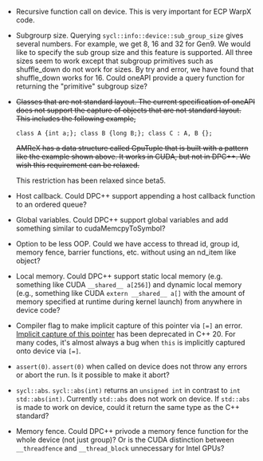 
* Recursive function call on device.  This is very important for ECP
  WarpX code.

* Subgrourp size.  Querying `sycl::info::device::sub_group_size` gives
  several numbers.  For example, we get 8, 16 and 32 for Gen9.  We
  would like to specify the sub group size and this feature is
  supported.  All three sizes seem to work except that subgroup
  primitives such as shuffle_down do not work for sizes.  By try and
  error, we have found that shuffle_down works for 16.  Could oneAPI
  provide a query function for returning the "primitive" subgroup
  size?

* ~~Classes that are not standard layout.  The current specification of
  oneAPI does not support the capture of objects that are not standard
  layout.  This includes the following example,~~

  ```
  class A {int a;}; class B {long B;}; class C : A, B {};
  ```

  ~~AMReX has a data structure called GpuTuple that is built with a
  pattern like the example shown above.  It works in CUDA, but not in
  DPC++.  We wish this requirement can be relaxed.~~

  This restriction has been relaxed since beta5.

* Host callback.  Could DPC++ support appending a host callback
  function to an ordered queue?

* Global variables.  Could DPC++ support global variables and add
  something similar to cudaMemcpyToSymbol?

* Option to be less OOP.  Could we have access to thread id, group id,
  memory fence, barrier functions, etc. without using an nd_item like
  object?

* Local memory.  Could DPC++ support static local memory
  (e.g. something like CUDA `__shared__ a[256]`) and dynamic local
  memory (e.g., something like CUDA `extern __shared__ a[]` with the
  amount of memory specified at runtime during kernel launch) from
  anywhere in device code?

* Compiler flag to make implicit capture of this pointer via `[=]` an
  error.  [Implicit capture of this pointer](http://eel.is/c++draft/depr#capture.this)
  has been deprecated in C++ 20.  For many codes, it's almost always a
  bug when `this` is implicitly captured onto device via `[=]`.

* `assert(0)`. `assert(0)` when called on device does not throw any
  errors or abort the run.  Is it possible to make it abort?

* `sycl::abs`. `sycl::abs(int)` returns an `unsigned int` in contrast to
  `int std::abs(int)`.  Currently `std::abs` does not work on device.  If
  `std::abs` is made to work on device, could it return the same type
  as the C++ standard?

* Memory fence.  Could DPC++ privode a memory fence function for the
  whole device (not just group)?  Or is the CUDA distinction between
  `__threadfence` and `__thread_block` unnecessary for Intel GPUs?
